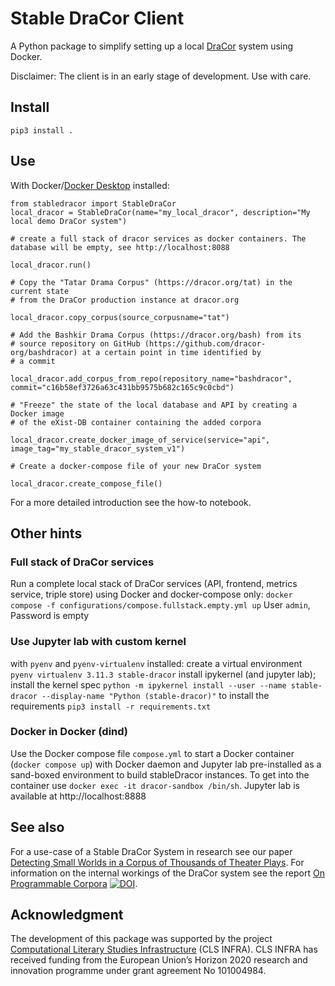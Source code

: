 # Stable DraCor Client

A Python package to simplify setting up a local [DraCor](https://dracor.org) system using Docker.

Disclaimer: The client is in an early stage of development. Use with care.

## Install
`pip3 install .`

## Use

With Docker/[Docker Desktop](https://www.docker.com/products/docker-desktop) installed:

```
from stabledracor import StableDraCor
local_dracor = StableDraCor(name="my_local_dracor", description="My local demo DraCor system")

# create a full stack of dracor services as docker containers. The database will be empty, see http://localhost:8088

local_dracor.run() 

# Copy the "Tatar Drama Corpus" (https://dracor.org/tat) in the current state 
# from the DraCor production instance at dracor.org

local_dracor.copy_corpus(source_corpusname="tat")

# Add the Bashkir Drama Corpus (https://dracor.org/bash) from its 
# source repository on GitHub (https://github.com/dracor-org/bashdracor) at a certain point in time identified by
# a commit

local_dracor.add_corpus_from_repo(repository_name="bashdracor", commit="c16b58ef3726a63c431bb9575b682c165c9c0cbd")

# "Freeze" the state of the local database and API by creating a Docker image 
# of the eXist-DB container containing the added corpora

local_dracor.create_docker_image_of_service(service="api", image_tag="my_stable_dracor_system_v1")

# Create a docker-compose file of your new DraCor system

local_dracor.create_compose_file()
```

For a more detailed introduction see the how-to notebook. 

## Other hints

### Full stack of DraCor services
Run a complete local stack of DraCor services (API, frontend, metrics service, triple store) 
using Docker and docker-compose only:
`docker compose -f configurations/compose.fullstack.empty.yml up`
User `admin`, Password is empty

### Use Jupyter lab with custom kernel
with `pyenv` and `pyenv-virtualenv` installed:
create a virtual environment `pyenv virtualenv 3.11.3 stable-dracor`
install ipykernel (and jupyter lab); install the kernel spec
`python -m ipykernel install --user --name stable-dracor --display-name "Python (stable-dracor)"`
to install the requirements `pip3 install -r requirements.txt`

### Docker in Docker (dind)
Use the Docker compose file `compose.yml` to start a Docker container (`docker compose up`) with Docker daemon and 
Jupyter lab pre-installed as a sand-boxed environment to build stableDracor instances. 
To get into the container use `docker exec -it dracor-sandbox /bin/sh`. 
Jupyter lab is available at http://localhost:8888

## See also
For a use-case of a Stable DraCor System in research see our paper 
[Detecting Small Worlds in a Corpus of Thousands of Theater Plays](https://github.com/dracor-org/small-world-paper/tree/publication-version).
For information on the internal workings of the DraCor system see the report [On Programmable Corpora](https://doi.org/10.5281/zenodo.7664964) [![DOI](https://zenodo.org/badge/DOI/10.5281/zenodo.7664964.svg)](https://doi.org/10.5281/zenodo.7664964).

## Acknowledgment
The development of this package was supported by the project [Computational Literary Studies Infrastructure](https://clsinfra.io) (CLS INFRA). 
CLS INFRA has received funding from the European Union’s Horizon 2020 research and innovation programme under grant agreement No 101004984.